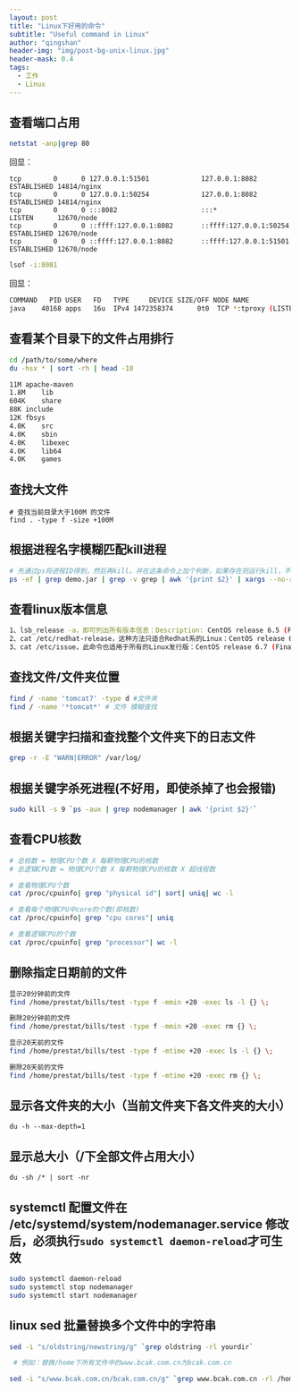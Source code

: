 ```yaml
---
layout: post
title: "Linux下好用的命令"
subtitle: "Useful command in Linux"
author: "qingshan"
header-img: "img/post-bg-unix-linux.jpg"
header-mask: 0.4
tags:
  - 工作
  - Linux
---
```




## 查看端口占用
```bash
netstat -anp|grep 80 
```
回显：
```
tcp        0      0 127.0.0.1:51501             127.0.0.1:8082              ESTABLISHED 14814/nginx
tcp        0      0 127.0.0.1:50254             127.0.0.1:8082              ESTABLISHED 14814/nginx
tcp        0      0 :::8082                     :::*                        LISTEN      12670/node
tcp        0      0 ::ffff:127.0.0.1:8082       ::ffff:127.0.0.1:50254      ESTABLISHED 12670/node
tcp        0      0 ::ffff:127.0.0.1:8082       ::ffff:127.0.0.1:51501      ESTABLISHED 12670/node
```

```bash
lsof -i:8081
```
回显：
```bash
COMMAND   PID USER   FD   TYPE     DEVICE SIZE/OFF NODE NAME
java    40168 apps   16u  IPv4 1472358374      0t0  TCP *:tproxy (LISTEN)
```

## 查看某个目录下的文件占用排行
```bash
cd /path/to/some/where
du -hsx * | sort -rh | head -10
```

```bash
11M	apache-maven
1.8M	lib
604K	share
88K	include
12K	fbsys
4.0K	src
4.0K	sbin
4.0K	libexec
4.0K	lib64
4.0K	games
```

## 查找大文件
```
# 查找当前目录大于100M 的文件
find . -type f -size +100M
```

## 根据进程名字模糊匹配kill进程
```bash
# 先通过ps将进程ID得到，然后再kill。并在这条命令上加个判断，如果存在则运行kill，不存在则不执行kill。
ps -ef | grep demo.jar | grep -v grep | awk '{print $2}' | xargs --no-run-if-empty kill
```

## 查看linux版本信息
```bash
1、lsb_release -a，即可列出所有版本信息：Description: CentOS release 6.5 (Final)
2、cat /etc/redhat-release，这种方法只适合Redhat系的Linux：CentOS release 6.7 (Final)
3、cat /etc/issue，此命令也适用于所有的Linux发行版：CentOS release 6.7 (Final)
```

## 查找文件/文件夹位置
```bash
find / -name 'tomcat7' -type d #文件夹
find / -name '*tomcat*' # 文件 模糊查找	
```

## 根据关键字扫描和查找整个文件夹下的日志文件
```bash
grep -r -E "WARN|ERROR" /var/log/
```

## 根据关键字杀死进程(不好用，即使杀掉了也会报错)
```bash
sudo kill -s 9 `ps -aux | grep nodemanager | awk '{print $2}'`
```

## 查看CPU核数
```bash
# 总核数 = 物理CPU个数 X 每颗物理CPU的核数 
# 总逻辑CPU数 = 物理CPU个数 X 每颗物理CPU的核数 X 超线程数

# 查看物理CPU个数
cat /proc/cpuinfo| grep "physical id"| sort| uniq| wc -l

# 查看每个物理CPU中core的个数(即核数)
cat /proc/cpuinfo| grep "cpu cores"| uniq

# 查看逻辑CPU的个数
cat /proc/cpuinfo| grep "processor"| wc -l
```

## 删除指定日期前的文件
```bash
显示20分钟前的文件
find /home/prestat/bills/test -type f -mmin +20 -exec ls -l {} \;

删除20分钟前的文件
find /home/prestat/bills/test -type f -mmin +20 -exec rm {} \;

显示20天前的文件
find /home/prestat/bills/test -type f -mtime +20 -exec ls -l {} \;

删除20天前的文件
find /home/prestat/bills/test -type f -mtime +20 -exec rm {} \;
```

## 显示各文件夹的大小（当前文件夹下各文件夹的大小）
```
du -h --max-depth=1
```

## 显示总大小（/下全部文件占用大小）
```
du -sh /* | sort -nr
```

## systemctl 配置文件在 /etc/systemd/system/nodemanager.service 修改后，必须执行`sudo systemctl daemon-reload`才可生效
```bash
sudo systemctl daemon-reload
sudo systemctl stop nodemanager
sudo systemctl start nodemanager
```

## linux sed 批量替换多个文件中的字符串
```bash
sed -i "s/oldstring/newstring/g" `grep oldstring -rl yourdir`

 # 例如：替换/home下所有文件中的www.bcak.com.cn为bcak.com.cn

sed -i "s/www.bcak.com.cn/bcak.com.cn/g" `grep www.bcak.com.cn -rl /home
```
